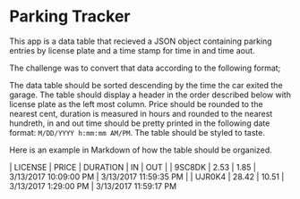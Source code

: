 # Parking Tracker

This app is a data table that recieved a JSON object containing parking entries by license plate and a time stamp for time in and time aout.

The challenge was to convert that data according to the following format;

The data table should be sorted descending by the time the car exited the garage. The table should display a header in the order described below with license plate as the left most column. Price should be rounded to the nearest cent, duration is measured in hours and rounded to the nearest hundreth, in and out time should be pretty printed in the following date format: `M/DD/YYYY h:mm:mm AM/PM`. The table should be styled to taste.

Here is an example in Markdown of how the table should be organized.

| LICENSE | PRICE | DURATION | IN | OUT |
| 9SC8DK | 2.53 | 1.85 | 3/13/2017 10:09:00 PM | 3/13/2017 11:59:35 PM |
| UJR0K4 | 28.42 | 10.51 | 3/13/2017 1:29:00 PM | 3/13/2017 11:59:17 PM
